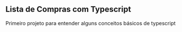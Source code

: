 
## Lista de Compras com Typescript

Primeiro projeto para entender alguns conceitos básicos de typescript


